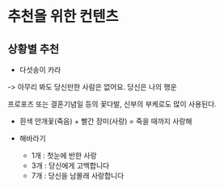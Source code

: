 # 추천을 위한 컨텐츠



## 상황별 추천

- 다섯송이 카라

-> 아무리 봐도 당신만한 사람은 없어요. 당신은 나의 행운

프로포즈 또는 결혼기념일 등의 꽃다발, 신부의 부케로도 많이 사용된다.



- 흰색 안개꽃(죽음) + 빨간 장미(사랑) = 죽을 때까지 사랑해



- 해바라기
  - 1개 : 첫눈에 반한 사랑
  - 3개 : 당신에게 고백합니다
  - 7개 : 당신을 남몰래 사랑합니다
